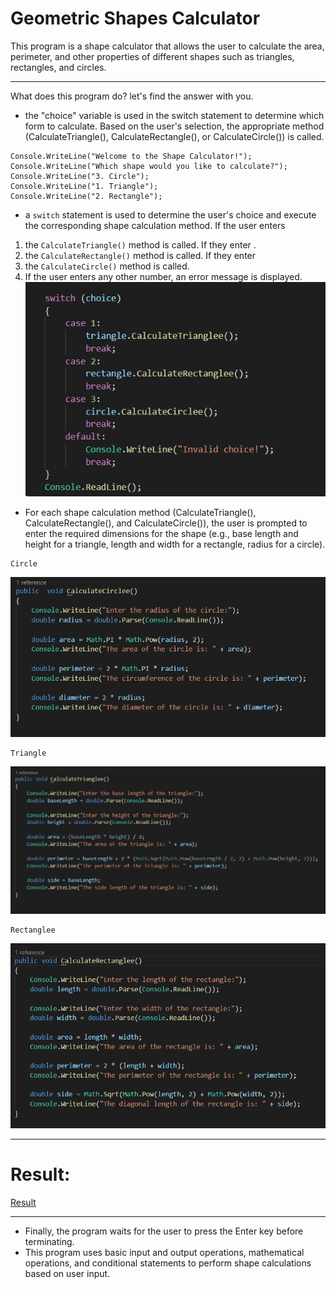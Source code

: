 # Geometric Shapes Calculator
This program is a shape calculator that allows the user to calculate the area, perimeter, and other properties of different shapes such as triangles, rectangles, and circles.
***
What does this program do? let's find the answer with you.

+  the "choice" variable is used in the switch statement to determine which form to calculate. Based on the user's selection, the appropriate method (CalculateTriangle(), CalculateRectangle(), or CalculateCircle()) is called.
```
Console.WriteLine("Welcome to the Shape Calculator!");
Console.WriteLine("Which shape would you like to calculate?");
Console.WriteLine("3. Circle");
Console.WriteLine("1. Triangle");
Console.WriteLine("2. Rectangle");
```
+ a ```switch``` statement is used to determine the user's choice and execute the corresponding shape calculation method. If the user enters 
 1. the ```CalculateTriangle()``` method is called. If they enter .
 2. the ```CalculateRectangle()``` method is called. If they enter 
 3. the ```CalculateCircle()``` method is called. 
 4. If the user enters any other number, an error message is displayed.
![Switch](./Assets/image-4.png)

+ For each shape calculation method (CalculateTriangle(), CalculateRectangle(), and CalculateCircle()), the user is prompted to enter the required dimensions for the shape (e.g., base length and height for a triangle, length and width for a rectangle, radius for a circle).
```
Circle
```
![CalculateCircle()](./Assets/image%20copy.png)
```
Triangle
```
![CalculateTriangle()](./Assets/image-2%20copy.png)
```
Rectanglee
```
![CalculateRectanglee()](./Assets/image-3.png)
***
# Result:
[Result](./Assets/result.gif)
***
+ Finally, the program waits for the user to press the Enter key before terminating.
+ This program uses basic input and output operations, mathematical operations, and conditional statements to perform shape calculations based on user input.
